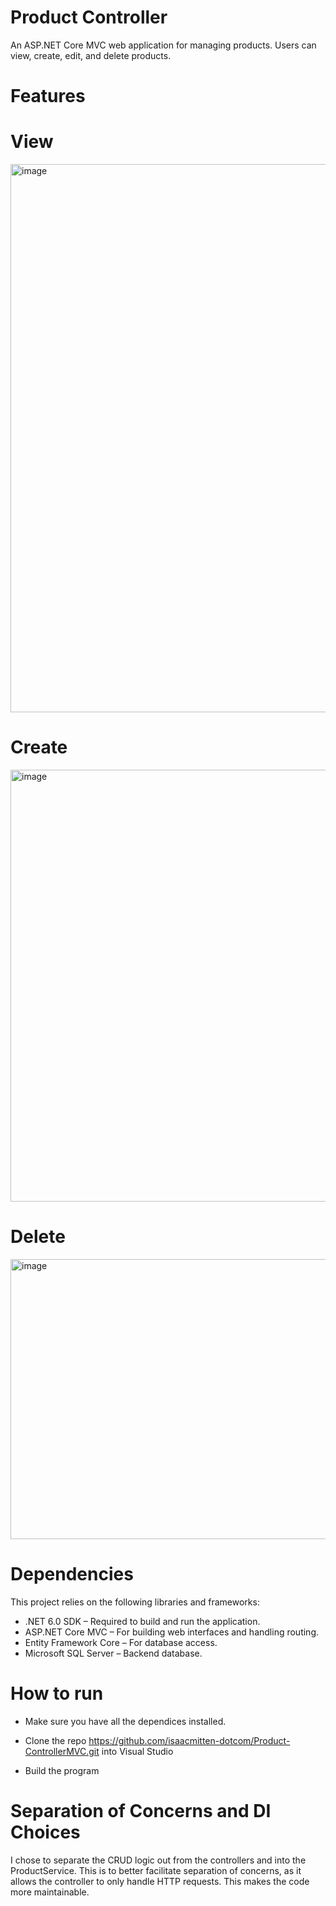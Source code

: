 # Product Controller


An ASP.NET Core MVC web application for managing products. Users can view, create, edit, and delete products.

# Features

# View
<img width="1665" height="877" alt="image" src="https://github.com/user-attachments/assets/93d710d7-3d23-464a-94c7-580b2826dc80" />

# Create
<img width="1156" height="691" alt="image" src="https://github.com/user-attachments/assets/82e8afc4-dabc-4c8e-acd8-70664491b438" />

# Delete
<img width="659" height="448" alt="image" src="https://github.com/user-attachments/assets/91d4f7d4-b875-4324-94f8-05ea04228bef" />


# Dependencies

This project relies on the following libraries and frameworks:

- .NET 6.0 SDK – Required to build and run the application.
- ASP.NET Core MVC – For building web interfaces and handling routing.
- Entity Framework Core – For database access.
- Microsoft SQL Server – Backend database.

# How to run

- Make sure you have all the dependices installed.


- Clone the repo https://github.com/isaacmitten-dotcom/Product-ControllerMVC.git
into Visual Studio

- Build the program

# Separation of Concerns and DI Choices

I chose to separate the CRUD logic out from the controllers and into the ProductService. This is to better facilitate separation of concerns, as it allows the controller to only handle HTTP requests. This makes the code more maintainable.




